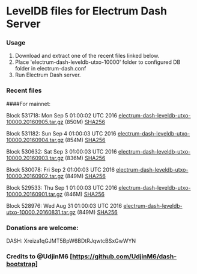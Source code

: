 # LevelDB files for Electrum Dash Server

### Usage

1. Download and extract one of the recent files linked below.
2. Place 'electrum-dash-leveldb-utxo-10000' folder to configured DB folder in electrum-dash.conf
3. Run Electrum Dash server.

### Recent files

####For mainnet:

Block 531718: Mon Sep  5 01:00:02 UTC 2016 [electrum-dash-leveldb-utxo-10000.20160905.tar.gz](https://transfer.sh/dxlVi/electrum-dash-leveldb-utxo-10000.20160905.tar.gz) (850M) [SHA256](https://transfer.sh/11gxDD/electrum-dash-leveldb-utxo-10000.20160905.tar.gz.sha256)

Block 531182: Sun Sep  4 01:00:03 UTC 2016 [electrum-dash-leveldb-utxo-10000.20160904.tar.gz](https://transfer.sh/rFZck/electrum-dash-leveldb-utxo-10000.20160904.tar.gz) (854M) [SHA256](https://transfer.sh/wj1Ol/electrum-dash-leveldb-utxo-10000.20160904.tar.gz.sha256)

Block 530632: Sat Sep  3 01:00:03 UTC 2016 [electrum-dash-leveldb-utxo-10000.20160903.tar.gz](https://transfer.sh/EJxst/electrum-dash-leveldb-utxo-10000.20160903.tar.gz) (836M) [SHA256](https://transfer.sh/9b12Q/electrum-dash-leveldb-utxo-10000.20160903.tar.gz.sha256)

Block 530078: Fri Sep  2 01:00:03 UTC 2016 [electrum-dash-leveldb-utxo-10000.20160902.tar.gz](https://transfer.sh/RAP5F/electrum-dash-leveldb-utxo-10000.20160902.tar.gz) (849M) [SHA256](https://transfer.sh/XSCIn/electrum-dash-leveldb-utxo-10000.20160902.tar.gz.sha256)

Block 529533: Thu Sep  1 01:00:03 UTC 2016 [electrum-dash-leveldb-utxo-10000.20160901.tar.gz](https://transfer.sh/XNSPR/electrum-dash-leveldb-utxo-10000.20160901.tar.gz) (846M) [SHA256](https://transfer.sh/nbZ5y/electrum-dash-leveldb-utxo-10000.20160901.tar.gz.sha256)

Block 528976: Wed Aug 31 01:00:03 UTC 2016 [electrum-dash-leveldb-utxo-10000.20160831.tar.gz](https://transfer.sh/nPObW/electrum-dash-leveldb-utxo-10000.20160831.tar.gz) (849M) [SHA256](https://transfer.sh/NakCj/electrum-dash-leveldb-utxo-10000.20160831.tar.gz.sha256)

### Donations are welcome:

DASH: Xreiza1qGJMT5BpW6BDtRJqwtcBSxGwWYN

### Credits to @UdjinM6 [https://github.com/UdjinM6/dash-bootstrap]
